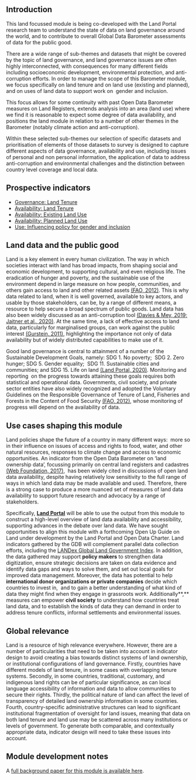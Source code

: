 

## Introduction

This land focussed module is being co-developed with the Land Portal research team to understand the state of data on land governance around the world, and to contribute to overall Global Data Barometer assessments of data for the public good.

There are a wide range of sub-themes and datasets that might be covered by the topic of land governance, and land governance issues are often highly interconnected, with consequences for many different fields including socioeconomic development, environmental protection, and anti-corruption efforts. In order to manage the scope of this Barometer module, we focus specifically on land tenure and on land use (existing and planned), and on uses of land data to support work on  gender and inclusion.

This focus allows for some continuity with past Open Data Barometer measures on Land Registers, extends analysis into an area (land use) where we find it is reasonable to expect some degree of data availability, and positions the land module in relation to a number of other themes in the Barometer (notably climate action and anti-corruption).

Within these selected sub-themes our selection of specific datasets and prioritisation of elements of those datasets to survey is designed to capture different aspects of data governance, availability and use, including issues of personal and non personal information, the application of data to address anti-corruption and environmental challenges and the distinction between country level coverage and local data.

## Prospective indicators


* [Governance: Land Tenure](../indicators/G.LAND.TENURE.md)
* [Availability: Land Tenure](../indicators/A.LAND.LT-AVA.md)
* [Availability: Existing Land Use](../indicators/A.LAND.ELU-AVA.md)
* [Availability: Planned Land Use](../indicators/A.LAND.PLU-AVA.md)
* [Use: Influencing policy for gender and inclusion](../indicators/U.LAND.L-GEN-USE.md)

## **Land data and the public good**

Land is a key element in every human civilization. The way in which societies interact with land has broad impacts, from shaping social and economic development, to supporting cultural, and even religious life. The eradication of hunger and poverty, and the sustainable use of the environment depend in large measure on how people, communities, and others gain access to land and other related assets [(FAO, 2012)](https://www.zotero.org/google-docs/?8iwR0z). This is why data related to land, when it is well governed, available to key actors, and usable by those stakeholders, can be, by a range of different means, a resource to help secure a broad spectrum of public goods. Land data has also been widely discussed as an anti-corruption tool [(Davies & Mey, 2019; Jaitner et al., 2020)](https://www.zotero.org/google-docs/?mOICvo). At the same time, a lack of effective access to land data, particularly for marginalised groups, can work against the public interest [(Gurstein, 2011)](https://www.zotero.org/google-docs/?KbW9b0), highlighting the importance not only of data availability but of widely distributed capabilities to make use of it.

Good land governance is central to attainment of a number of the Sustainable Development Goals, namely: SDG 1. No poverty;  SDG 2. Zero hunger; SDG 5. Gender equality;  SDG 11. Sustainable cities and communities; and SDG 15. Life on land [(Land Portal, 2020)](https://www.zotero.org/google-docs/?dRIo4p)*.* Monitoring and reporting  on the progress towards attaining these goals requires both statistical and operational data. Governments, civil society, and private sector entities have also widely recognized and adopted the Voluntary Guidelines on the Responsible Governance of Tenure of Land, Fisheries and Forests in the Content of Food Security [(FAO, 2012)](https://www.zotero.org/google-docs/?T2VTL8), whose monitoring of progress will depend on the availability of data.

## **Use cases shaping this module**

Land policies shape the future of a country in many different ways:  more so in their influence on issues of access and rights to food, water, and other natural resources, responses to climate change and access to economic opportunities. An indicator from the Open Data Barometer on ‘land ownership data’, focussing primarily on central land registers and cadastres [(Web Foundation, 2017)](https://www.zotero.org/google-docs/?dzCyCc),  has been widely cited in discussions of open land data availability, despite having relatively low sensitivity to the full range of ways in which land data may be made available and used. Therefore, there is a strong case to produce a more nuanced set of measures of land data availability to support future research and advocacy by a range of stakeholders.

Specifically, **[Land Portal](https://landportal.org/)** will be able to use the output from this module to construct a high-level overview of land data availability and accessibility, supporting advances in the debate over land data. We have sought opportunities to align this module with a forthcoming Open Up Guide on Land under development by the Land Portal and Open Data Charter. Land indicators gathered by the GDB will complement parallel data collection efforts, including the [LANDex Global Land Government Index](https://www.landexglobal.org/en/). In addition, the data gathered may support **policy makers** to strengthen data digitization, ensure strategic decisions are taken on data evidence and identify data gaps and ways to solve them, and set out local goals for improved data management. Moreover, the data has potential to help **international donor organizations or private companies** decide which countries to invest in,  and to gain a better understanding of what kind of data they might find when they engage in grassroots work. Additionally**,** measures can empower **civil society** to understand how countries treat land data, and to establish the kinds of data they can demand in order to address tenure conflicts, informal settlements and environmental issues.

## **Global relevance**

Land is a resource of high relevance everywhere. However, there are a number of particularities that need to be taken into account in indicator design to avoid creating a bias towards distinct systems of land ownership, or institutional configurations of land governance. Firstly, countries have different models of land tenure, in some cases with overlapping tenure systems. Secondly, in some countries, traditional, customary, and indigenous land rights can be of particular significance, as can local language accessibility of information and data to allow communities to secure their rights. Thirdly, the political nature of land can affect the level of transparency of detailed land ownership information in some countries. Fourth, country-specific administrative structures can lead to significant institutional fragmentation of oversight for land issues, meaning that data on both land tenure and land use may be scattered across many institutions or levels of government. To generate both comparable, and contextually appropriate data, indicator design will need to take these issues into account.

## Module development notes

A [full background paper for this module is available here](https://docs.google.com/document/d/1tcbZVM5VGNk43xNpFqWgZ3hEDwu42xtquNL8LvqgPyI/edit#heading=h.a9igzasdxizk). 

